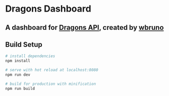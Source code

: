 <h1>Dragons Dashboard</h1>
<h2>A dashboard for <a href="https://dragons-api.herokuapp.com/">Dragons API</a>, created by <a href="https://github.com/wbruno/dragons-api">wbruno</a>  </h2>

## Build Setup

``` bash
# install dependencies
npm install

# serve with hot reload at localhost:8080
npm run dev

# build for production with minification
npm run build
```
